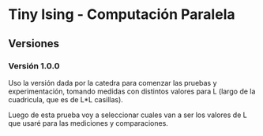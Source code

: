 # Tiny Ising - Computación Paralela

## Versiones

### Versión 1.0.0

Uso la versión dada por la catedra para comenzar las pruebas y experimentación, tomando medidas con distintos valores para L (largo de la cuadricula, que es de L*L casillas).

Luego de esta prueba voy a seleccionar cuales van a ser los valores de L que usaré para las mediciones y comparaciones.
